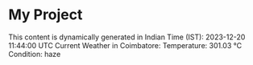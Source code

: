 # My Project

This content is dynamically generated in Indian Time (IST): 2023-12-20 11:44:00 UTC
Current Weather in Coimbatore:
Temperature: 301.03 °C
Condition: haze
